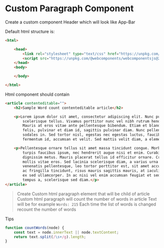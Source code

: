 # Custom Paragraph Component

Create a custom component Header which will look like App-Bar

Default html structure is:

```html
<html>

    <head>
        <link rel="stylesheet" type="text/css" href="https://unpkg.com/@atlaskit/css-reset@1.0.5/dist/bundle.css" />
        <script src="https://unpkg.com/@webcomponents/webcomponentsjs@2.0.0/webcomponents-loader.js"></script>
    </head>
    <body>

    </body>

</html>
```

Html component should contain

```html
<article contenteditable="">
    <h2>Sample Word count contenteditable article</h2>

    <p>Lorem ipsum dolor sit amet, consectetur adipiscing elit. Nunc pulvinar sed justo sed viverra. Aliquam ac
        scelerisque tellus. Vivamus porttitor nunc vel nibh rutrum hendrerit. Donec viverra vestibulum pretium.
        Mauris at eros vitae ante pellentesque bibendum. Etiam et blandit purus, nec aliquam libero. Etiam leo
        felis, pulvinar et diam id, sagittis pulvinar diam. Nunc pellentesque rutrum sapien, sed faucibus urna
        sodales in. Sed tortor nisl, egestas nec egestas luctus, faucibus vitae purus. Ut elit nunc, pretium eget
        fermentum id, accumsan et velit. Sed mattis velit diam, a elementum nunc facilisis sit amet.</p>

    <p>Pellentesque ornare tellus sit amet massa tincidunt congue. Morbi cursus, tellus vitae pulvinar dictum, dui
        turpis faucibus ipsum, nec hendrerit augue nisi et enim. Curabitur felis metus, euismod et augue et, luctus
        dignissim metus. Mauris placerat tellus id efficitur ornare. Cras enim urna, vestibulum vel molestie vitae,
        mollis vitae eros. Sed lacinia scelerisque diam, a varius urna iaculis ut. Nam lacinia, velit consequat
        venenatis pellentesque, leo tortor porttitor est, sit amet accumsan ex lectus eget ipsum. Quisque luctus, ex
        ac fringilla tincidunt, risus mauris sagittis mauris, at iaculis mauris purus eget neque. Donec viverra in
        ex sed ullamcorper. In ac nisi vel enim accumsan feugiat et sed augue. Donec nisl metus, sollicitudin eu
        tempus a, scelerisque sed diam.</p>
</article>
```

> Create Custom html paragraph element that will be child of article
> Custom html paragraph will count the number of words in article
> Text will be for example ```Words: 215```
> Each time the list of words is changed recount the number of words

Tips
```js
function countWords(node) {
    const text = node.innerText || node.textContent;
    return text.split(/\s+/g).length;
}
```